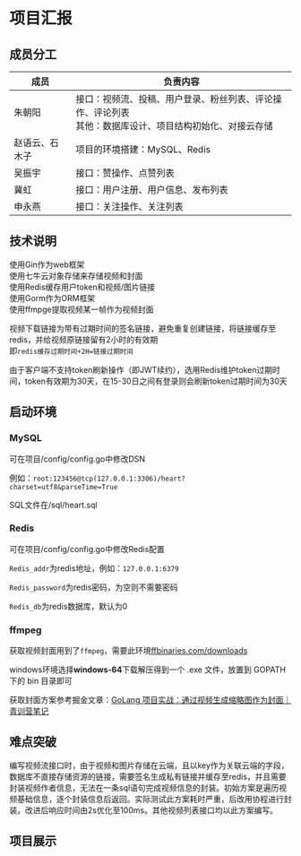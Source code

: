 # 项目汇报

## 成员分工

| 成员           | 负责内容                                                                               |
| -------------- | -------------------------------------------------------------------------------------- |
| 朱朝阳         | 接口：视频流、投稿、用户登录、粉丝列表、评论操作、评论列表<br>其他：数据库设计、项目结构初始化、对接云存储 |
| 赵语云、石木子 | 项目的环境搭建：MySQL、Redis                                                           |
| 吴振宇         | 接口：赞操作、点赞列表                                                                 |
| 冀虹           | 接口：用户注册、用户信息、发布列表                                                     |
| 申永燕         | 接口：关注操作、关注列表                                                               |

## 技术说明

使用Gin作为web框架<br>使用七牛云对象存储来存储视频和封面<br>使用Redis缓存用户token和视频/图片链接<br>
使用Gorm作为ORM框架<br>使用ffmpge提取视频某一帧作为视频封面

视频下载链接为带有过期时间的签名链接，避免重复创建链接，将链接缓存至redis，并给视频原链接留有2小时的有效期
<br>即`redis缓存过期时间+2H=链接过期时间`

由于客户端不支持token刷新操作（即JWT续约），选用Redis维护token过期时间，token有效期为30天，在15-30日之间有登录则会刷新token过期时间为30天

## 启动环境

### MySQL

可在项目/config/config.go中修改DSN

例如：`root:123456@tcp(127.0.0.1:3306)/heart?charset=utf8&parseTime=True`

SQL文件在/sql/heart.sql

### Redis

可在项目/config/config.go中修改Redis配置

`Redis_addr`为redis地址，例如：`127.0.0.1:6379`

`Redis_password`为redis密码，为空则不需要密码

`Redis_db`为redis数据库，默认为0

### ffmpeg

获取视频封面用到了`ffmpeg`，需要此环境[ffbinaries.com/downloads](https://ffbinaries.com/downloads)

windows环境选择**windows-64**下载解压得到一个 .exe 文件，放置到 GOPATH 下的 bin 目录即可 

获取封面方案参考掘金文章：[GoLang 项目实战：通过视频生成缩略图作为封面｜青训营笔记](https://juejin.cn/post/7099827417170051103)

## 难点突破

编写视频流接口时，由于视频和图片存储在云端，且以key作为关联云端的字段，数据库不直接存储资源的链接，需要签名生成私有链接并缓存至redis，并且需要封装视频作者信息，无法在一条sql语句完成视频信息的封装。初始方案是遍历视频基础信息，逐个封装信息后返回。实际测试此方案耗时严重，后改用协程进行封装。改进后响应时间由2s优化至100ms。其他视频列表接口均以此方案编写。


## 项目展示



